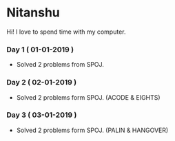 # Nitanshu

Hi! I love to spend time with my computer.

### Day 1 ( 01-01-2019 )

- Solved 2 problems from SPOJ.

### Day 2 ( 02-01-2019 )

- Solved 2 problems form SPOJ. (ACODE & EIGHTS)

### Day 3 ( 03-01-2019 )

- Solved 2 problems form SPOJ. (PALIN & HANGOVER)

